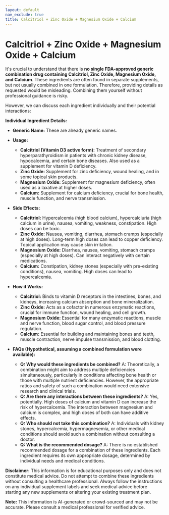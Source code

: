 ```yaml
---
layout: default
nav_exclude: true
title: Calcitriol + Zinc Oxide + Magnesium Oxide + Calcium
---
```


# Calcitriol + Zinc Oxide + Magnesium Oxide + Calcium

It's crucial to understand that there is **no single FDA-approved generic combination drug containing Calcitriol, Zinc Oxide, Magnesium Oxide, and Calcium**.  These ingredients are often found in separate supplements, but not usually combined in one formulation.  Therefore, providing details as requested would be misleading.  Combining them yourself without professional guidance is risky.

However, we can discuss each ingredient individually and their potential interactions:

**Individual Ingredient Details:**

* **Generic Name:**  These are already generic names.

* **Usage:**
    * **Calcitriol (Vitamin D3 active form):**  Treatment of secondary hyperparathyroidism in patients with chronic kidney disease, hypocalcemia, and certain bone diseases.  Also used as a supplement for vitamin D deficiency.
    * **Zinc Oxide:**  Supplement for zinc deficiency, wound healing, and in some topical skin products.
    * **Magnesium Oxide:** Supplement for magnesium deficiency, often used as a laxative at higher doses.
    * **Calcium:**  Supplement for calcium deficiency, crucial for bone health, muscle function, and nerve transmission.

* **Side Effects:**
    * **Calcitriol:** Hypercalcemia (high blood calcium), hypercalciuria (high calcium in urine), nausea, vomiting, weakness, constipation.  High doses can be toxic.
    * **Zinc Oxide:** Nausea, vomiting, diarrhea, stomach cramps (especially at high doses).  Long-term high doses can lead to copper deficiency. Topical application may cause skin irritation.
    * **Magnesium Oxide:** Diarrhea, nausea, vomiting, stomach cramps (especially at high doses). Can interact negatively with certain medications.
    * **Calcium:** Constipation, kidney stones (especially with pre-existing conditions), nausea, vomiting.  High doses can lead to hypercalcemia.

* **How it Works:**
    * **Calcitriol:** Binds to vitamin D receptors in the intestines, bones, and kidneys, increasing calcium absorption and bone mineralization.
    * **Zinc Oxide:** Acts as a cofactor in numerous enzymatic reactions, crucial for immune function, wound healing, and cell growth.
    * **Magnesium Oxide:**  Essential for many enzymatic reactions, muscle and nerve function, blood sugar control, and blood pressure regulation.
    * **Calcium:** Essential for building and maintaining bones and teeth, muscle contraction, nerve impulse transmission, and blood clotting.


* **FAQs (Hypothetical, assuming a combined formulation were available):**

    * **Q: Why would these ingredients be combined?** A:  Theoretically, a combination might aim to address multiple deficiencies simultaneously, particularly in conditions affecting bone health or those with multiple nutrient deficiencies. However, the appropriate ratios and safety of such a combination would need extensive research and clinical trials.
    * **Q: Are there any interactions between these ingredients?** A:  Yes, potentially.  High doses of calcium and vitamin D can increase the risk of hypercalcemia.  The interaction between magnesium and calcium is complex, and high doses of both can have additive effects.
    * **Q: Who should not take this combination?** A:  Individuals with kidney stones, hypercalcemia, hypermagnesemia, or other medical conditions should avoid such a combination without consulting a doctor.
    * **Q: What is the recommended dosage?** A:  There is no established recommended dosage for a combination of these ingredients.  Each ingredient requires its own appropriate dosage, determined by individual needs and medical conditions.


**Disclaimer:** This information is for educational purposes only and does not constitute medical advice.  Do not attempt to combine these ingredients without consulting a healthcare professional.  Always follow the instructions on any individual supplement labels and seek medical advice before starting any new supplements or altering your existing treatment plan.


**Note:** This information is AI-generated or crowd-sourced and may not be accurate. Please consult a medical professional for verified advice.